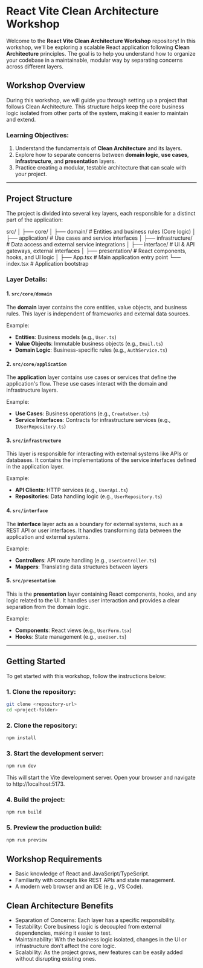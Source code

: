 # React Vite Clean Architecture Workshop

Welcome to the **React Vite Clean Architecture Workshop** repository! In this workshop, we'll be exploring a scalable React application following **Clean Architecture** principles. The goal is to help you understand how to organize your codebase in a maintainable, modular way by separating concerns across different layers.

## Workshop Overview

During this workshop, we will guide you through setting up a project that follows Clean Architecture. This structure helps keep the core business logic isolated from other parts of the system, making it easier to maintain and extend.

### Learning Objectives:

1. Understand the fundamentals of **Clean Architecture** and its layers.
2. Explore how to separate concerns between **domain logic**, **use cases**, **infrastructure**, and **presentation** layers.
3. Practice creating a modular, testable architecture that can scale with your project.

---

## Project Structure

The project is divided into several key layers, each responsible for a distinct part of the application:

src/ │ ├── core/ │ ├── domain/ # Entities and business rules (Core logic) │ ├── application/ # Use cases and service interfaces │ ├── infrastructure/ # Data access and external service integrations │ ├── interface/ # UI & API gateways, external interfaces │ ├── presentation/ # React components, hooks, and UI logic │ ├── App.tsx # Main application entry point └── index.tsx # Application bootstrap

### Layer Details:

#### 1. `src/core/domain`

The **domain** layer contains the core entities, value objects, and business rules. This layer is independent of frameworks and external data sources.

Example:
- **Entities**: Business models (e.g., `User.ts`)
- **Value Objects**: Immutable business objects (e.g., `Email.ts`)
- **Domain Logic**: Business-specific rules (e.g., `AuthService.ts`)

#### 2. `src/core/application`

The **application** layer contains use cases or services that define the application's flow. These use cases interact with the domain and infrastructure layers.

Example:
- **Use Cases**: Business operations (e.g., `CreateUser.ts`)
- **Service Interfaces**: Contracts for infrastructure services (e.g., `IUserRepository.ts`)

#### 3. `src/infrastructure`

This layer is responsible for interacting with external systems like APIs or databases. It contains the implementations of the service interfaces defined in the application layer.

Example:
- **API Clients**: HTTP services (e.g., `UserApi.ts`)
- **Repositories**: Data handling logic (e.g., `UserRepository.ts`)

#### 4. `src/interface`

The **interface** layer acts as a boundary for external systems, such as a REST API or user interfaces. It handles transforming data between the application and external systems.

Example:
- **Controllers**: API route handling (e.g., `UserController.ts`)
- **Mappers**: Translating data structures between layers

#### 5. `src/presentation`

This is the **presentation** layer containing React components, hooks, and any logic related to the UI. It handles user interaction and provides a clear separation from the domain logic.

Example:
- **Components**: React views (e.g., `UserForm.tsx`)
- **Hooks**: State management (e.g., `useUser.ts`)

---

## Getting Started

To get started with this workshop, follow the instructions below:

### 1. Clone the repository:

```bash
git clone <repository-url>
cd <project-folder>
```
### 2. Clone the repository:

```bash
npm install
```


### 3. Start the development server:

```bash
npm run dev
```
This will start the Vite development server. Open your browser and navigate to http://localhost:5173.

### 4. Build the project:

```bash
npm run build
```
### 5. Preview the production build:

```bash
npm run preview
```
## Workshop Requirements
- Basic knowledge of React and JavaScript/TypeScript.
- Familiarity with concepts like REST APIs and state management.
- A modern web browser and an IDE (e.g., VS Code).

## Clean Architecture Benefits
- Separation of Concerns: Each layer has a specific responsibility.
- Testability: Core business logic is decoupled from external dependencies, making it easier to test.
- Maintainability: With the business logic isolated, changes in the UI or infrastructure don’t affect the core logic.
- Scalability: As the project grows, new features can be easily added without disrupting existing ones.
